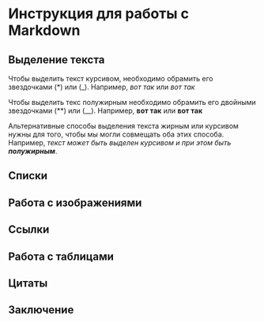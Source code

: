 # Инструкция для работы с Markdown

## Выделение текста

 Чтобы выделить текст курсивом, необходимо обрамить его звездочками (*) или (_). Например, *вот так* или _вот так_

 Чтобы выделить текс полужирным необходимо обрамить его двойными звездочками (**) или (__). Например, **вот так** или __вот так__
 
Альтернативные способы выделения текста жирным или курсивом нужны для того, чтобы мы могли совмещать оба этих способа. Например, _текст может быть выделен курсивом и при этом быть **полужирным**_.

## Списки

## Работа с изображениями

## Ссылки

## Работа с таблицами

## Цитаты

## Заключение